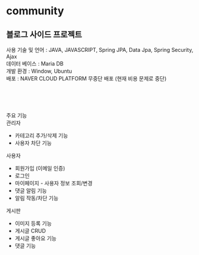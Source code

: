 # community
## 블로그 사이드 프로젝트


사용 기술 및 언어 : JAVA, JAVASCRIPT, Spring JPA, Data Jpa, Spring Security, Ajax <br>
데이터 베이스 : Maria DB <br>
개발 환경 : Window, Ubuntu <br>
배포 : NAVER CLOUD PLATFORM 무중단 배포 (현재 비용 문제로 중단)


<br><br><br>

주요 기능<br>
관리자
- 카테고리 추가/삭제 기능
- 사용자 차단 기능

사용자
- 회원가입 (이메일 인증)
- 로그인
- 마이페이지 - 사용자 정보 조회/변경
- 댓글 알림 기능
-  알림 작동/차단 기능 

게시판
- 이미지 등록 기능
- 게시글 CRUD
- 게시글 좋아요 기능
- 댓글 기능
